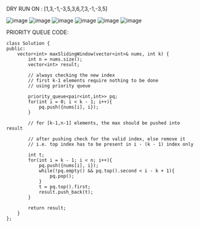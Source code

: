 
DRY RUN ON : [1,3,-1,-3,5,3,6,7,3,-1,-3,5]

      
![image](https://user-images.githubusercontent.com/73538974/260930948-9aa75e3f-f6d3-4663-984b-72a8bf08ca9d.png)
![image](https://user-images.githubusercontent.com/73538974/260930986-02ddb2b5-a9e3-4ba2-95fb-ec0bb27dc0ae.png)
![image](https://user-images.githubusercontent.com/73538974/260931015-7c4fd7d0-5b65-44e8-8340-31ce1932dca4.png)
![image](https://user-images.githubusercontent.com/73538974/260931043-e7cc5ac2-d622-4303-bb83-c0432ab207aa.png)
![image](https://user-images.githubusercontent.com/73538974/260931067-730ec005-8a42-4355-91d4-973d880bcf76.png)
![image](https://user-images.githubusercontent.com/73538974/260931109-d92a8853-79a6-4b42-8151-8bb025b0bbb7.png)

PRIORITY QUEUE CODE:
```
class Solution {
public:
    vector<int> maxSlidingWindow(vector<int>& nums, int k) {
        int n = nums.size();
        vector<int> result;
        
        // always checking the new index
        // first k-1 elements require nothing to be done
        // using priority queue
        
        priority_queue<pair<int,int>> pq;
        for(int i = 0; i < k - 1; i++){
            pq.push({nums[i], i});
        }
        
        // for [k-1,n-1] elements, the max should be pushed into result
        
        // after pushing check for the valid index, else remove it
        // i.e. top index has to be present in i - (k - 1) index only
        
        int t;
        for(int i = k - 1; i < n; i++){
            pq.push({nums[i], i});
            while(!pq.empty() && pq.top().second < i - k + 1){
                pq.pop();
            }
            t = pq.top().first;
            result.push_back(t);
        }
        
        return result;
    }
};
```
